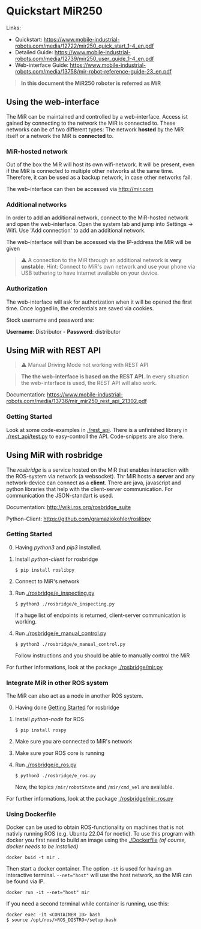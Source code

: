 # Quickstart MiR250

Links:

- Quickstart: https://www.mobile-industrial-robots.com/media/12722/mir250_quick_start_1-4_en.pdf
- Detailed Guide: https://www.mobile-industrial-robots.com/media/12739/mir250_user_guide_1-4_en.pdf
- Web-interface Guide: https://www.mobile-industrial-robots.com/media/13758/mir-robot-reference-guide-23_en.pdf

> **In this document the MiR250 roboter is referred as MiR**

## Using the web-interface

The MiR can be maintained and controlled by a web-interface. Access ist gained by connecting to the network the MiR is
connected to. These networks can be of two different types: The network **hosted** by the MiR itself or a network the
MiR is **connected** to.

### MiR-hosted network
Out of the box the MiR will host its own wifi-network. It will be present, even if the MiR is connected to multiple
other networks at the same time. Therefore, it can be used as a backup network, in case other networks fail.

The web-interface can then be accessed via http://mir.com

### Additional networks 
In order to add an additional network, connect to the MiR-hosted network and open the web-interface. Open the system tab and jump into Settings -> Wifi. Use 'Add connection' to add an additional network.

The web-interface will than be accessed via the IP-address the MiR will be given

> ⚠️ A connection to the MiR through an additional network is **very unstable**. Hint: Connect to MiR's own network and use your phone via USB tethering to have internet available on your device.

### Authorization
The web-interface will ask for authorization when it will be opened the first time. Once logged in, the credentials are saved via cookies.

Stock username and password are:

**Username**: Distributor -  **Password**: distributor

## Using MiR with REST API

> ⚠️ Manual Driving Mode not working with REST API

> **The the web-interface is based on the REST API.** In every situation the web-interface is used, the REST API will also work. 

Documentation: https://www.mobile-industrial-robots.com/media/13736/mir_mir250_rest_api_21302.pdf

### Getting Started

Look at some code-examples in [./rest_api](./rest_api). There is a unfinished library in [./rest_api/test.py](./rest_api/test.py)  to easy-controll the API. Code-snippets are also there.

## Using MiR with rosbridge

The *rosbridge* is a service hosted on the MiR that enables interaction with the ROS-system via network (a websocket). Thr MiR hosts a **server** and any network-device can connect as a **client**. There are java, javascript and python libraries that help with the client-server communication. For communication the JSON-standart is used.

Documentation: http://wiki.ros.org/rosbridge_suite

Python-Client: https://github.com/gramaziokohler/roslibpy

### Getting Started 

0. Having *python3* and *pip3* installed.
1. Install *python-client* for rosbridge

    `$ pip install roslibpy`
2. Connect to MiR's network
3. Run [./rosbridge/e_inspecting.py](./rosbridge/e_inspecting.py)

    `$ python3 ./rosbridge/e_inspecting.py`

    If a huge list of endpoints is returned, client-server communication is working.
4. Run [./rosbridge/e_manual_control.py](./rosbridge/e_manual_control.py)

    `$ python3 ./rosbridge/e_manual_control.py`

    Follow instructions and you should be able to manually control the MiR

For further informations, look at the package [./rosbridge/mir.py](./rosbridge/mir.py)

### Integrate MiR in other ROS system

The MiR can also act as a node in another ROS system. 

0. Having done [Getting Started](#getting-started-1) for rosbridge
1. Install *python-node* for ROS  

    `$ pip install rospy`
2. Make sure you are connected to MiR's network
3. Make sure your ROS core is running
4. Run [./rosbridge/e_ros.py](./rosbridge/e_ros.py)

    `$ python3 ./rosbridge/e_ros.py`

    Now, the topics `/mir/robotState` and `/mir/cmd_vel` are available.

For further informations, look at the package [./rosbridge/mir_ros.py](./rosbridge/mir_ros.py)

### Using Dockerfile
Docker can be used to obtain ROS-functionality on machines that is not nativly running ROS (e.g. Ubuntu 22.04 for noetic). To use this program with docker you first need to build an image using the [./Dockerfile](./Dockerfile) *(of course, docker needs to be installed)*

```
docker buid -t mir .
```

Then start a docker container. The option `-it` is used for having an interactive terminal. `--net="host"` will use the host network, so the MiR can be found via IP.

```
docker run -it --net="host" mir 
```

If you need a second terminal while container is running, use this:

```
docker exec -it <CONTAINER_ID> bash
$ source /opt/ros/<ROS_DISTRO>/setup.bash
```
